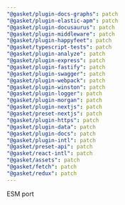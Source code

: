 ```yaml
---
"@gasket/plugin-docs-graphs": patch
"@gasket/plugin-elastic-apm": patch
"@gasket/plugin-docusaurus": patch
"@gasket/plugin-middleware": patch
"@gasket/plugin-happyfeet": patch
"@gasket/typescript-tests": patch
"@gasket/plugin-analyze": patch
"@gasket/plugin-express": patch
"@gasket/plugin-fastify": patch
"@gasket/plugin-swagger": patch
"@gasket/plugin-webpack": patch
"@gasket/plugin-winston": patch
"@gasket/plugin-logger": patch
"@gasket/plugin-morgan": patch
"@gasket/plugin-nextjs": patch
"@gasket/preset-nextjs": patch
"@gasket/plugin-https": patch
"@gasket/plugin-data": patch
"@gasket/plugin-docs": patch
"@gasket/plugin-intl": patch
"@gasket/preset-api": patch
"@gasket/react-intl": patch
"@gasket/assets": patch
"@gasket/fetch": patch
"@gasket/redux": patch
---
```


ESM port
